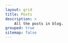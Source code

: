 ```yaml
---
layout: grid
title: Posts
description: >
    All the posts in blog.
grouped: true
sitemap: false
---
```

